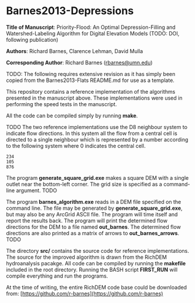 Barnes2013-Depressions
======================

**Title of Manuscript**:
Priority-Flood: An Optimal Depression-Filling and Watershed-Labeling Algorithm
for Digital Elevation Models (TODO: DOI, following publication)

**Authors**: Richard Barnes, Clarence Lehman, David Mulla

**Corresponding Author**: Richard Barnes (rbarnes@umn.edu)

TODO: The following requires extensive revision as it has simply been copied from the Barnes2013-Flats README.md for use as a template.

This repository contains a reference implementation of the algorithms presented
in the manuscript above. These implementations were used in performing the
speed tests in the manuscript.

All the code can be compiled simply by running **make**.

TODO
The two reference implementations use the D8 neighbour system to indicate flow
directions. In this system all the flow from a central cell is directed to a
single neighbour which is represented by a number according to the following
system where 0 indicates the central cell.

    234
    105
    876


The program **generate\_square\_grid.exe** makes a square DEM with a single
outlet near the bottom-left corner. The grid size is specified as a
command-line argument. TODO



The program **barnes\_algorithm.exe** reads in a DEM file specified on the
command line. The file may be generated by **generate\_square\_grid.exe**, but
may also be any ArcGrid ASCII file. The program will time itself and report the
results back. The program will print the determined flow directions for the DEM
to a file named **out\_barnes**. The determined flow directions are also
printed as a matrix of arrows to **out\_barnes\_arrows**. TODO


The directory **src/** contains the source code for reference implementations.
The source for the improved algorithm is drawn from the RichDEM hydroanalysis
pacakge. All code can be compiled by running the **makefile** included in the
root directory. Running the BASH script **FIRST_RUN** will compile everything
and run the programs.

At the time of writing, the entire RichDEM code base could be downloaded from:
[https://github.com/r-barnes](https://github.com/r-barnes)

